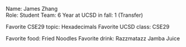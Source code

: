Name: James Zhang  
Role: Student
Team: 6
Year at UCSD in fall: 1 (Transfer)

Favorite CSE29 topic: Hexadecimals
Favorite UCSD class: CSE29

Favorite food:  Fried Noodles
Favorite drink: Razzmatazz Jamba Juice
